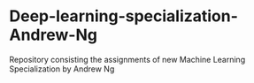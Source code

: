# Deep-learning-specialization-Andrew-Ng
Repository consisting the assignments of new Machine Learning Specialization by Andrew Ng
